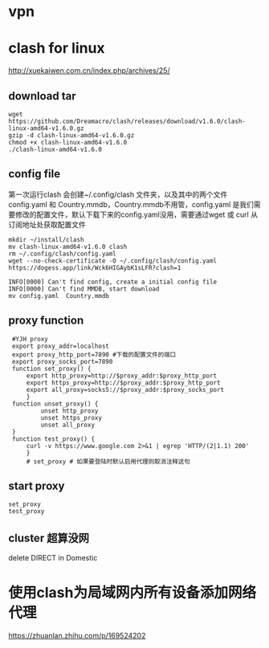 # vpn

# clash for linux

http://xuekaiwen.com.cn/index.php/archives/25/
## download tar
```
wget https://github.com/Dreamacro/clash/releases/download/v1.6.0/clash-linux-amd64-v1.6.0.gz
gzip -d clash-linux-amd64-v1.6.0.gz
chmod +x clash-linux-amd64-v1.6.0
./clash-linux-amd64-v1.6.0
```

## config file
第一次运行clash 会创建~/.config/clash 文件夹，以及其中的两个文件config.yaml 和 Country.mmdb，Country.mmdb不用管，config.yaml 是我们需要修改的配置文件，默认下载下来的config.yaml没用，需要通过wget 或 curl 从订阅地址处获取配置文件
```
mkdir ~/install/clash
mv clash-linux-amd64-v1.6.0 clash
rm ~/.config/clash/config.yaml 
wget --no-check-certificate -O ~/.config/clash/config.yaml https://dogess.app/link/Wck6HIGAybK1sLFR?clash=1
```
```
INFO[0000] Can't find config, create a initial config file
INFO[0000] Can't find MMDB, start download
mv config.yaml  Country.mmdb
```

## proxy function
```
 #YJH proxy
 export proxy_addr=localhost
 export proxy_http_port=7890 #下载的配置文件的端口
 export proxy_socks_port=7890
 function set_proxy() {
     export http_proxy=http://$proxy_addr:$proxy_http_port
     export https_proxy=http://$proxy_addr:$proxy_http_port
     export all_proxy=socks5://$proxy_addr:$proxy_socks_port
     }
 function unset_proxy() {
         unset http_proxy
         unset https_proxy
         unset all_proxy
 }
 function test_proxy() {
     curl -v https://www.google.com 2>&1 | egrep 'HTTP/(2|1.1) 200'
     }
     # set_proxy # 如果要登陆时默认启用代理则取消注释这句
```

## start proxy
```
set_proxy
test_proxy
```

## cluster 超算没网
delete DIRECT in Domestic 

# 使用clash为局域网内所有设备添加网络代理

https://zhuanlan.zhihu.com/p/169524202




